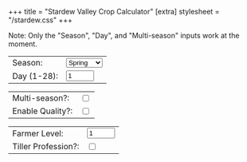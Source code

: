 +++
title = "Stardew Valley Crop Calculator"
[extra]
stylesheet = "/stardew.css"
+++

<script src="/crops.js" async></script>

Note: Only the "Season", "Day", and "Multi-season" inputs work at the moment.

<div id="input-panel" class="rounded-box">
<table>
  <tr>
    <td><label for="season">Season:</label></td>
    <td>
      <select id="season" name="season">
        <option value="spring">Spring</option>
        <option value="summer">Summer</option>
        <option value="fall">Fall</option>
        <option value="winter">Winter</option>
      </select>
    </td>
  </tr>
  <tr>
    <td><label for="day">Day (1-28):</label></td>
    <td><input type="number" id="day" name="day" min="1" max="28" value="1"/></td>
  </tr>
</table>
<table>
  <tr>
    <td><label for="enable-multiseason">Multi-season?:</label></td>
    <td><input type="checkbox" id="enable-multiseason" name="enable-multiseason"/></td>
  </tr>
  <tr>
    <td><label for="quality">Enable Quality?:</label></td>
    <td><input type="checkbox" id="quality" name="quality"/></td>
  </tr>
</table>
<table>
  <tr>
    <td><label for="farmer_level">Farmer Level:</label></td>
    <td><input type="number" id="farmer_level" name="farmer_level" min="1" max="10" value="1"/></td>
  </tr>
  <tr>
    <td><label for="tiller">Tiller Profession?:</label></td>
    <td><input type="checkbox" id="tiller" name="tiller"/></td>
  </tr>
</table>
</div>

<div class="rounded-box">
<table id="crop-table" class="sortable"></table>
</div>